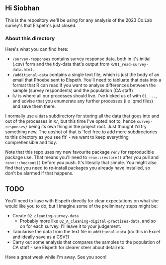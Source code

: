 ## Hi Siobhan

This is the repository we'll be using for any analysis of the 2023 Co.Lab survey's that Elspeth's just closed.

### About this directory

Here's what you can find here:

* `/survey-responses` contains survey response data, both in it's initial (.csv) form and the tidy-data that's output from `R/01_read-survey-data.html`.
* `/additional-data` contains a single text file, which is just the body of an email that Phoebe sent to Elspeth. You'll need to tabluate that data into a format that R can read if you want to analyse differences between the sample (survey respondents) and the population (CA staff)
* `R/` is where all our processes should live. I've kicked us of with `01_...`, and advise that you enumerate any further processes (i.e .qmd files) and save them there. 

I normally use a `data` subdirectory for storing all the data that goes into and out of the processes in `R/`, but this time I've opted not to, hence `survey-responses/` being its own thing in the project root. Just thought I'd try something new. The upshot of that is 'feel free to add more subdirectories to this directory as you see fit' - we want to keep everything comprehensible and tidy.

Note that this repo uses my new favourite package `renv` for reproducible package use. That means you'll need to `renv::restore()` after you pull and `renv::checkout()` before you push. It's literally that simple. You might also find that you need to re-install packages you already have installed, so don't be alarmed if that happens. 

## TODO

You'll need to liase with Elspeth directly for clear expectations on what she would like you to do, but I imagine some of the preliminary steps might be:

* Create `02_cleaning-survey-data`
	* Probably more like `02_A_cleaning-digital-practises-data`, and so on for each survey. I'll leave it to your judgement.
* Tabularise the data from the text file in `additional-data` (do this in Excel and ideally save as a CSV?)
* Carry out some analysis that compares the samples to the population of CA staff - see Elspeth for clearer steer about detail etc.

Have a great week while I'm away. See you soon!
	